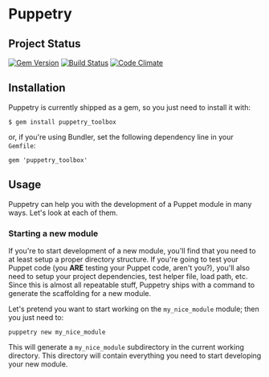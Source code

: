 # Puppetry

## Project Status
[![Gem Version](https://badge.fury.io/rb/puppetry_toolbox.png)](http://badge.fury.io/rb/puppetry_toolbox)
[![Build Status](https://travis-ci.org/stefanozanella/puppetry.png?branch=master)](https://travis-ci.org/stefanozanella/puppetry)
[![Code Climate](https://codeclimate.com/github/stefanozanella/puppetry.png)](https://codeclimate.com/github/stefanozanella/puppetry)
## Installation
Puppetry is currently shipped as a gem, so you just need to install it with:
~~~
$ gem install puppetry_toolbox
~~~
or, if you're using Bundler, set the following dependency line in your
`Gemfile`:
~~~
gem 'puppetry_toolbox'
~~~

## Usage
Puppetry can help you with the development of a Puppet module in many ways.
Let's look at each of them.

### Starting a new module
If you're to start development of a new module, you'll find that you need to
at least setup a proper directory structure. If you're going to test your
Puppet code (you **ARE** testing your Puppet code, aren't you?), you'll also
need to setup your project dependencies, test helper file, load path, etc.
Since this is almost all repeatable stuff, Puppetry ships with a command to
generate the scaffolding for a new module.

Let's pretend you want to start working on the `my_nice_module` module; then you just need to:
~~~
puppetry new my_nice_module
~~~
This will generate a `my_nice_module` subdirectory in the current working
directory. This directory will contain everything you need to start developing
your new module.
